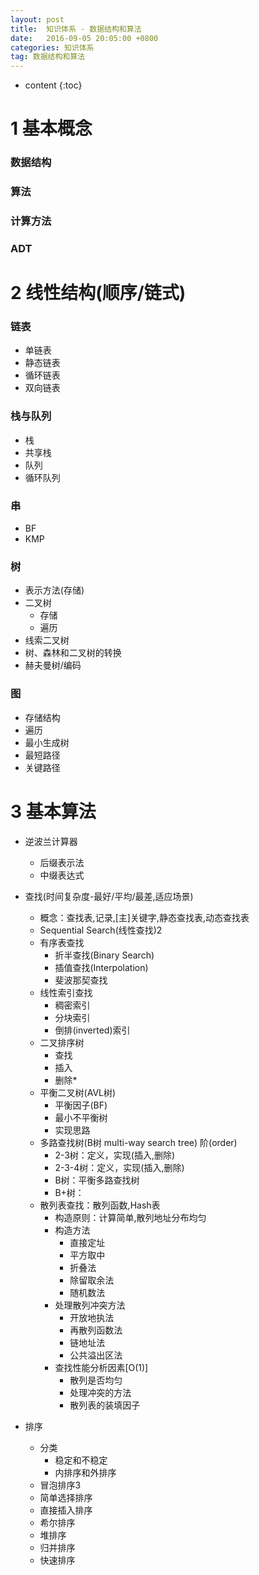 ```yaml
---
layout: post
title:  知识体系 - 数据结构和算法
date:   2016-09-05 20:05:00 +0800
categories: 知识体系
tag: 数据结构和算法
---
```


* content
{:toc}

 

# 1 基本概念

### 数据结构
### 算法
### 计算方法
### ADT

# 2 线性结构(顺序/链式)

### 链表

- 单链表
- 静态链表
- 循环链表
- 双向链表
	
### 栈与队列
- 栈
- 共享栈
- 队列
- 循环队列
	
### 串
- BF
- KMP
	
### 树
- 表示方法(存储)
- 二叉树
	- 存储
	- 遍历
- 线索二叉树
- 树、森林和二叉树的转换
- 赫夫曼树/编码
	
### 图
- 存储结构
- 遍历
- 最小生成树
- 最短路径
- 关键路径
	
# 3 基本算法

* 逆波兰计算器
	- 后缀表示法
	- 中缀表达式
	
* 查找(时间复杂度-最好/平均/最差,适应场景)
    - 概念：查找表,记录,[主]关键字,静态查找表,动态查找表
    - Sequential Search(线性查找)2
    - 有序表查找
		- 折半查找(Binary Search)
		- 插值查找(Interpolation)
		- 斐波那契查找
    - 线性索引查找
		- 稠密索引
		- 分块索引
		- 倒排(inverted)索引
    - 二叉排序树
		- 查找
		- 插入
		- 删除*
    - 平衡二叉树(AVL树)
        - 平衡因子(BF)
        - 最小不平衡树
        - 实现思路
    - 多路查找树(B树 multi-way search tree) 阶(order)
        - 2-3树：定义，实现(插入,删除)
        - 2-3-4树：定义，实现(插入,删除)
        - B树：平衡多路查找树
        - B+树：
    - 散列表查找：散列函数,Hash表
        - 构造原则：计算简单,散列地址分布均匀
        - 构造方法
			- 直接定址
			- 平方取中
			- 折叠法
			- 除留取余法
			- 随机数法
        - 处理散列冲突方法
			- 开放地执法
			- 再散列函数法
			- 链地址法
			- 公共溢出区法
        - 查找性能分析因素[O(1)]
			- 散列是否均匀
			- 处理冲突的方法
			- 散列表的装填因子
			
* 排序
	- 分类
		- 稳定和不稳定
		- 内排序和外排序
	- 冒泡排序3
	- 简单选择排序
	- 直接插入排序
	- 希尔排序
	- 堆排序
	- 归并排序
	- 快速排序
	
